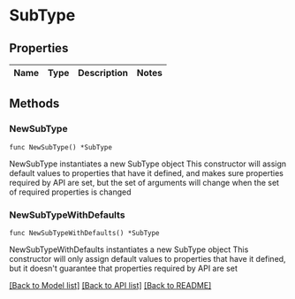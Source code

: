 # SubType

## Properties

Name | Type | Description | Notes
------------ | ------------- | ------------- | -------------

## Methods

### NewSubType

`func NewSubType() *SubType`

NewSubType instantiates a new SubType object
This constructor will assign default values to properties that have it defined,
and makes sure properties required by API are set, but the set of arguments
will change when the set of required properties is changed

### NewSubTypeWithDefaults

`func NewSubTypeWithDefaults() *SubType`

NewSubTypeWithDefaults instantiates a new SubType object
This constructor will only assign default values to properties that have it defined,
but it doesn't guarantee that properties required by API are set


[[Back to Model list]](../README.md#documentation-for-models) [[Back to API list]](../README.md#documentation-for-api-endpoints) [[Back to README]](../README.md)



